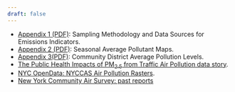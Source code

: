 ```yaml
---
draft: false
---
```

- [Appendix 1 (PDF)](pdf/Appendix1.pdf): Sampling Methodology and Data Sources for Emissions Indicators.
- [Appendix 2 (PDF)](pdf/Appendix2.pdf): Seasonal Average Pollutant Maps.
- [Appendix 3(PDF)](pdf/Appendix3.pdf): Community District Average Pollution Levels.
- [The Public Health Impacts of PM<sub>2.5</sub> from Traffic Air Pollution data story](../../data-stories/traffic-and-air-pollution).
- [NYC OpenData: NYCCAS Air Pollution Rasters](https://data.cityofnewyork.us/Environment/NYCCAS-Air-Pollution-Rasters/q68s-8qxv).
- [New York Community Air Survey: past reports](https://www.nyc.gov/site/doh/data/data-sets/air-quality-nyc-community-air-survey.page)